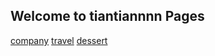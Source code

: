 ## Welcome to tiantiannnn Pages

<a href="https://tiantiannnn.github.io/company/">company</a>
<a href="https://tiantiannnn.github.io/travel/">travel</a>
<a href="https://tiantiannnn.github.io/dessert/">dessert</a>
